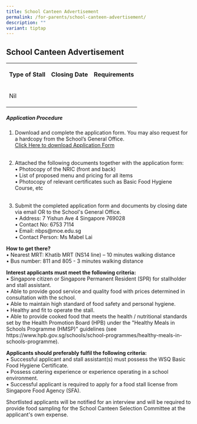 ```yaml
---
title: School Canteen Advertisement
permalink: /for-parents/school-canteen-advertisement/
description: ""
variant: tiptap
---
```

<h2>School Canteen Advertisement</h2>
<table style="minWidth: 75px">
<colgroup>
<col>
<col>
<col>
</colgroup>
<tbody>
<tr>
<th rowspan="1" colspan="1">
<p>Type of Stall</p>
</th>
<th rowspan="1" colspan="1">
<p>Closing Date</p>
</th>
<th rowspan="1" colspan="1">
<p>Requirements</p>
</th>
</tr>
<tr>
<td rowspan="1" colspan="1">
<p>Nil</p>
</td>
<td rowspan="1" colspan="1">
<p></p>
</td>
<td rowspan="1" colspan="1">
<p></p>
</td>
</tr>
</tbody>
</table>
<h5>Application Procedure</h5>
<ol data-tight="true" class="tight">
<li>
<p>Download and complete the application form. You may also request for a
hardcopy from the School’s General Office.
<br><a href="/files/School%20Canteen/application%20form%20for%20school%20canteen.pdf" rel="noopener noreferrer nofollow" target="_blank">Click Here to download Application Form</a>
<br>
<br>
</p>
</li>
<li>
<p>Attached the following documents together with the application form:
<br>• Photocopy of the NRIC (front and back)
<br>• List of proposed menu and pricing for all items
<br>• Photocopy of relevant certificates such as Basic Food Hygiene Course,
etc
<br>
<br>
</p>
</li>
<li>
<p>Submit the completed application form and documents by closing date via
email OR to the School's General Office.
<br>• Address: 7 Yishun Ave 4 Singapore 769028
<br>• Contact No: 6753 7114
<br>• Email: nbps@moe.edu.sg
<br>• Contact Person: Ms Mabel Lai
<br>
</p>
</li>
</ol>
<p><strong>How to get there?</strong>
<br>• Nearest MRT: Khatib MRT (NS14 line) – 10 minutes walking distance
<br>• Bus number: 811 and 805 - 3 minutes walking distance
<br>
</p>
<p><strong>Interest applicants must meet the following criteria:</strong>
<br>• Singapore citizen or Singapore Permanent Resident (SPR) for stallholder
and stall assistant.
<br>• Able to provide good service and quality food with prices determined
in consultation with the school.
<br>• Able to maintain high standard of food safety and personal hygiene.
<br>• Healthy and fit to operate the stall.
<br>• Able to provide cooked food that meets the health / nutritional standards
set by the Health Promotion Board (HPB) under the "Healthy Meals in Schools
Programme (HMSP)" guidelines (see https://www.hpb.gov.sg/schools/school-programmes/healthy-meals-in-schools-programme).</p>
<p><strong>Applicants should preferably fulfil the following criteria:</strong>
<br>• Successful applicant and stall assistant(s) must possess the WSQ Basic
Food Hygiene Certificate.
<br>• Possess catering experience or experience operating in a school environment.
<br>• Successful applicant is required to apply for a food stall license from
Singapore Food Agency (SFA).
<br>
</p>
<p>Shortlisted applicants will be notified for an interview and will be required
to provide food sampling for the School Canteen Selection Committee at
the applicant's own expense.</p>